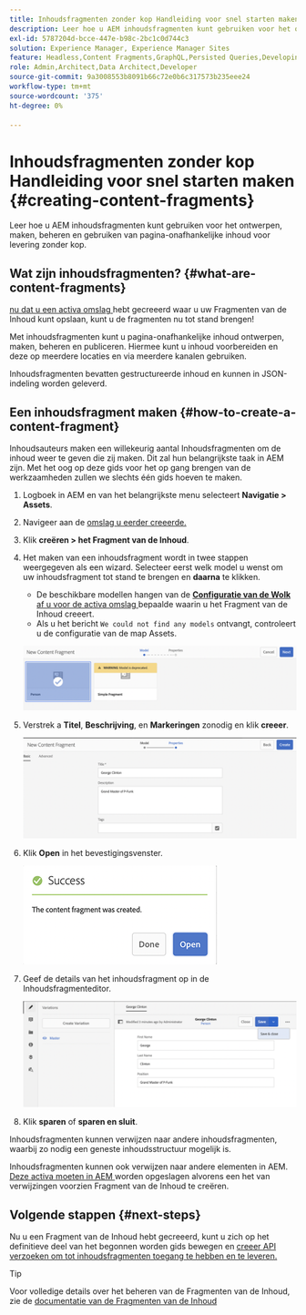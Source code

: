```yaml
---
title: Inhoudsfragmenten zonder kop Handleiding voor snel starten maken
description: Leer hoe u AEM inhoudsfragmenten kunt gebruiken voor het ontwerpen, maken, beheren en gebruiken van pagina-onafhankelijke inhoud voor levering zonder kop.
exl-id: 5787204d-bcce-447e-b98c-2bc1c0d744c3
solution: Experience Manager, Experience Manager Sites
feature: Headless,Content Fragments,GraphQL,Persisted Queries,Developing
role: Admin,Architect,Data Architect,Developer
source-git-commit: 9a3008553b8091b66c72e0b6c317573b235eee24
workflow-type: tm+mt
source-wordcount: '375'
ht-degree: 0%

---
```


# Inhoudsfragmenten zonder kop Handleiding voor snel starten maken {#creating-content-fragments}

Leer hoe u AEM inhoudsfragmenten kunt gebruiken voor het ontwerpen, maken, beheren en gebruiken van pagina-onafhankelijke inhoud voor levering zonder kop.

## Wat zijn inhoudsfragmenten? {#what-are-content-fragments}

[ nu dat u een activa omslag ](create-assets-folder.md) hebt gecreeerd waar u uw Fragmenten van de Inhoud kunt opslaan, kunt u de fragmenten nu tot stand brengen!

Met inhoudsfragmenten kunt u pagina-onafhankelijke inhoud ontwerpen, maken, beheren en publiceren. Hiermee kunt u inhoud voorbereiden en deze op meerdere locaties en via meerdere kanalen gebruiken.

Inhoudsfragmenten bevatten gestructureerde inhoud en kunnen in JSON-indeling worden geleverd.

## Een inhoudsfragment maken {#how-to-create-a-content-fragment}

Inhoudsauteurs maken een willekeurig aantal Inhoudsfragmenten om de inhoud weer te geven die zij maken. Dit zal hun belangrijkste taak in AEM zijn. Met het oog op deze gids voor het op gang brengen van de werkzaamheden zullen we slechts één gids hoeven te maken.

1. Logboek in AEM en van het belangrijkste menu selecteert **Navigatie > Assets**.
1. Navigeer aan de [ omslag u eerder creeerde.](create-assets-folder.md)
1. Klik **creëren > het Fragment van de Inhoud**.
1. Het maken van een inhoudsfragment wordt in twee stappen weergegeven als een wizard. Selecteer eerst welk model u wenst om uw inhoudsfragment tot stand te brengen en **daarna** te klikken.
   * De beschikbare modellen hangen van de [**Configuratie van de Wolk** af u voor de activa omslag ](create-assets-folder.md) bepaalde waarin u het Fragment van de Inhoud creeert.
   * Als u het bericht `We could not find any models` ontvangt, controleert u de configuratie van de map Assets.

   ![ Uitgezochte Model van het Fragment van de Inhoud ](assets/content-fragment-model-select.png)
1. Verstrek a **Titel**, **Beschrijving**, en **Markeringen** zonodig en klik **creeer**.

   ![ creeer het Fragment van de Inhoud ](assets/content-fragment-create.png)
1. Klik **Open** in het bevestigingsvenster.

   ![ gecreeerd van het Fragment van de Inhoud bevestiging ](assets/content-fragment-confirmation.png)
1. Geef de details van het inhoudsfragment op in de Inhoudsfragmenteditor.

   ![ de Redacteur van het Fragment van de Inhoud ](assets/content-fragment-edit.png)
1. Klik **sparen** of **sparen en sluit**.

Inhoudsfragmenten kunnen verwijzen naar andere inhoudsfragmenten, waarbij zo nodig een geneste inhoudsstructuur mogelijk is.

Inhoudsfragmenten kunnen ook verwijzen naar andere elementen in AEM. [ Deze activa moeten in AEM ](/help/assets/manage-assets.md) worden opgeslagen alvorens een het van verwijzingen voorzien Fragment van de Inhoud te creëren.

## Volgende stappen {#next-steps}

Nu u een Fragment van de Inhoud hebt gecreeerd, kunt u zich op het definitieve deel van het begonnen worden gids bewegen en [ creeer API verzoeken om tot inhoudsfragmenten toegang te hebben en te leveren.](create-api-request.md)

>[!TIP]
>
>Voor volledige details over het beheren van de Fragmenten van de Inhoud, zie de [ documentatie van de Fragmenten van de Inhoud ](/help/assets/content-fragments/content-fragments.md)
